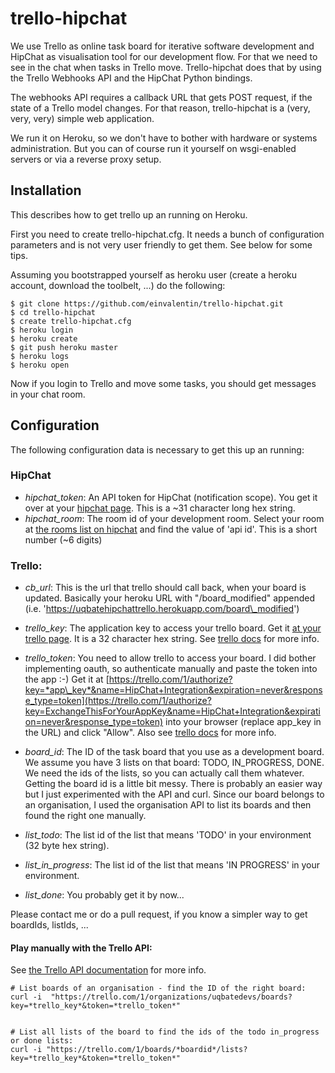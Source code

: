 trello-hipchat
==============

We use Trello as online task board for iterative software development
and HipChat as visualisation tool for our development flow. For that
we need to see in the chat when tasks in Trello move. Trello-hipchat
does that by using the Trello Webhooks API and the HipChat Python
bindings.

The webhooks API requires a callback URL that gets POST request, if the
state of a Trello model changes. For that reason, trello-hipchat is a
(very, very, very) simple web application.

We run it on Heroku, so we don't have to bother with hardware or systems
administration. But you can of course run it yourself on wsgi-enabled
servers or via a reverse proxy setup.

## Installation

This describes how to get trello up an running on Heroku.

First you need to create trello-hipchat.cfg. It needs a bunch of
configuration parameters and is not very user friendly to get them. See
below for some tips.

Assuming you bootstrapped yourself as heroku user (create a heroku account, download the toolbelt, ...) do the following:

    $ git clone https://github.com/einvalentin/trello-hipchat.git
    $ cd trello-hipchat
    $ create trello-hipchat.cfg
    $ heroku login
    $ heroku create
    $ git push heroku master
    $ heroku logs
    $ heroku open

Now if you login to Trello and move some tasks, you should get messages
in your chat room.

## Configuration

The following configuration data is necessary to get this up an running:

### HipChat
* *hipchat_token*: An API token for HipChat (notification scope). You get it over at your [hipchat page](https://www.hipchat.com/admin/api). This is a ~31 character long hex string.
* *hipchat_room*: The room id of your development room. Select your room at [the rooms list on hipchat](https://uqbatedevs.hipchat.com/admin/rooms) and find the value of 'api id'. This is a short number (~6 digits)

### Trello:

* *cb_url*: This is the url that trello should call back, when your board is updated. Basically your heroku URL with "/board\_modified" appended (i.e. 'https://uqbatehipchattrello.herokuapp.com/board\_modified')

* *trello_key*: The application key to access your trello board. Get it [at your trello page](https://trello.com/1/appKey/generate). It is a 32 character hex string. See [trello docs](https://trello.com/docs/gettingstarted/#application-key) for more info.

* *trello_token*: You need to allow trello to access your board. I did bother implementing oauth, so authenticate manually and paste the token into the app :-) Get it at [https://trello.com/1/authorize?key=*app\_key*&name=HipChat+Integration&expiration=never&response_type=token](https://trello.com/1/authorize?key=ExchangeThisForYourAppKey&name=HipChat+Integration&expiration=never&response_type=token) into your browser (replace app_key in the URL) and click "Allow". Also see [trello docs](https://trello.com/docs/api/token/) for more info.

* *board_id*: The ID of the task board that you use as a development board. We assume you have 3 lists on that board: TODO, IN_PROGRESS, DONE. We need the ids of the lists, so you can actually call them whatever. Getting the board id is a little bit messy. There is probably an easier way but I just experimented with the API and curl. Since our board belongs to an organisation, I used the organisation API to list its boards and then found the right one manually.
* *list_todo*: The list id of the list that means 'TODO' in your environment (32 byte hex string).
* *list_in_progress*: The list id of the list that means 'IN PROGRESS' in your environment.
* *list_done*: You probably get it by now...

Please contact me or do a pull request, if you know a simpler way to get boardIds, listIds, ...

#### Play manually with the Trello API:
See [the Trello API documentation](https://trello.com/docs/api/index.html) for more info.

    # List boards of an organisation - find the ID of the right board:
    curl -i  "https://trello.com/1/organizations/uqbatedevs/boards?key=*trello_key*&token=*trello_token*"


    # List all lists of the board to find the ids of the todo in_progress or done lists:
    curl -i "https://trello.com/1/boards/*boardid*/lists?key=*trello_key*&token=*trello_token*"
